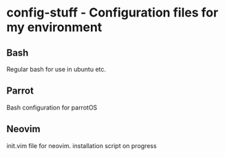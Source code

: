 # config-stuff - Configuration files for my environment
## Bash
Regular bash for use in ubuntu etc.
## Parrot
Bash configuration for parrotOS
## Neovim
init.vim file for neovim. installation script on progress
